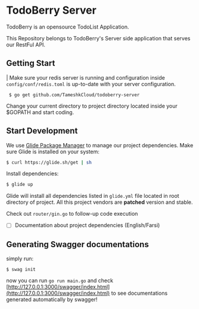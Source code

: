 # TodoBerry Server
TodoBerry is an opensource TodoList Application. 

This Repository belongs to TodoBerry's Server side application that serves our
RestFul API.

## Getting Start

| Make sure your redis server is running and configuration inside `config/conf/redis.toml` is up-to-date with your server configuration.

```
 $ go get github.com/TameshkCloud/todoberry-server
```

Change your current directory to project directory located inside your $GOPATH
and start coding.

## Start Development

We use [Glide Package Manager](https://github.com/Masterminds/glide) to manage
our project dependencies. Make sure Glide is installed on your system:

```bash
$ curl https://glide.sh/get | sh
```


Install dependencies:

```bash
$ glide up
```

Glide will install all dependencies listed in `glide.yml` file located in root directory
of project. All this project vendors are **patched** version and stable.

Check out `router/gin.go` to follow-up code execution

 - [ ] Documentation about project dependencies (English/Farsi)

## Generating Swagger documentations
simply run:

```
$ swag init
```

now you can run `go run main.go`  and check [http://127.0.0.1:3000/swagger/index.html](http://127.0.0.1:3000/swagger/index.html) to see documentations generated automatically by swagger!




